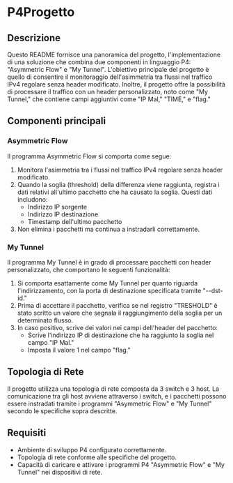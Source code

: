 # P4Progetto

## Descrizione

Questo README fornisce una panoramica del progetto, l'implementazione di una soluzione che combina due componenti in linguaggio P4: "Asymmetric Flow" e "My Tunnel". L'obiettivo principale del progetto è quello di consentire il monitoraggio dell'asimmetria tra flussi nel traffico IPv4 regolare senza header modificato. Inoltre, il progetto offre la possibilità di processare il traffico con un header personalizzato, noto come "My Tunnel," che contiene campi aggiuntivi come "IP Mal," "TIME," e "flag."

## Componenti principali

### Asymmetric Flow

Il programma Asymmetric Flow si comporta come segue:

1. Monitora l'asimmetria tra i flussi nel traffico IPv4 regolare senza header modificato.
2. Quando la soglia (threshold) della differenza viene raggiunta, registra i dati relativi all'ultimo pacchetto che ha causato la soglia. Questi dati includono:
   - Indirizzo IP sorgente
   - Indirizzo IP destinazione
   - Timestamp dell'ultimo pacchetto
3. Non elimina i pacchetti ma continua a instradarli correttamente.

### My Tunnel

Il programma My Tunnel è in grado di processare pacchetti con header personalizzato, che comportano le seguenti funzionalità:

1. Si comporta esattamente come My Tunnel per quanto riguarda l'indirizzamento, con la porta di destinazione specificata tramite "--dst-id."
2. Prima di accettare il pacchetto, verifica se nel registro "TRESHOLD" è stato scritto un valore che segnala il raggiungimento della soglia per un determinato flusso.
3. In caso positivo, scrive dei valori nei campi dell'header del pacchetto:
   - Scrive l'indirizzo IP di destinazione che ha raggiunto la soglia nel campo "IP Mal."
   - Imposta il valore 1 nel campo "flag."

## Topologia di Rete

Il progetto utilizza una topologia di rete composta da 3 switch e 3 host. La comunicazione tra gli host avviene attraverso i switch, e i pacchetti possono essere instradati tramite i programmi "Asymmetric Flow" e "My Tunnel" secondo le specifiche sopra descritte.

## Requisiti

- Ambiente di sviluppo P4 configurato correttamente.
- Topologia di rete conforme alle specifiche del progetto.
- Capacità di caricare e attivare i programmi P4 "Asymmetric Flow" e "My Tunnel" nei dispositivi di rete.


